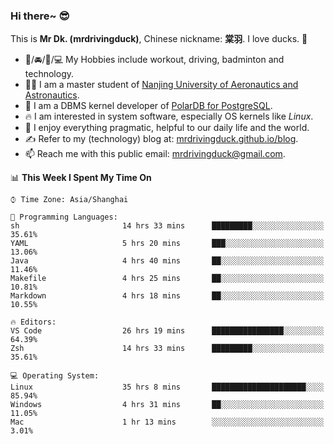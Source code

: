 ### Hi there~ 😎

This is **Mr Dk. (mrdrivingduck)**, Chinese nickname: **棠羽**. I love ducks. 🦆

- 💪/🚘/🏸/💻 My Hobbies include workout, driving, badminton and technology.
- 👨‍🎓 I am a master student of [Nanjing University of Aeronautics and Astronautics](https://en.wikipedia.org/wiki/Nanjing_University_of_Aeronautics_and_Astronautics).
- 🍊 I am a DBMS kernel developer of [PolarDB for PostgreSQL](https://github.com/ApsaraDB/PolarDB-for-PostgreSQL).
- 🔥 I am interested in system software, especially OS kernels like *Linux*.
- 🔧 I enjoy everything pragmatic, helpful to our daily life and the world.
- ✍ Refer to my (technology) blog at: [mrdrivingduck.github.io/blog](https://www.mrdrivingduck.cn/blog/#/).
- 📫 Reach me with this public email: [mrdrivingduck@gmail.com](mailto:mrdrivingduck@gmail.com).

<!--START_SECTION:waka-->
📊 **This Week I Spent My Time On** 

```text
⌚︎ Time Zone: Asia/Shanghai

💬 Programming Languages: 
sh                       14 hrs 33 mins      █████████░░░░░░░░░░░░░░░░   35.61% 
YAML                     5 hrs 20 mins       ███░░░░░░░░░░░░░░░░░░░░░░   13.06% 
Java                     4 hrs 40 mins       ██░░░░░░░░░░░░░░░░░░░░░░░   11.46% 
Makefile                 4 hrs 25 mins       ██░░░░░░░░░░░░░░░░░░░░░░░   10.81% 
Markdown                 4 hrs 18 mins       ██░░░░░░░░░░░░░░░░░░░░░░░   10.55%

🔥 Editors: 
VS Code                  26 hrs 19 mins      ████████████████░░░░░░░░░   64.39% 
Zsh                      14 hrs 33 mins      █████████░░░░░░░░░░░░░░░░   35.61%

💻 Operating System: 
Linux                    35 hrs 8 mins       █████████████████████░░░░   85.94% 
Windows                  4 hrs 31 mins       ██░░░░░░░░░░░░░░░░░░░░░░░   11.05% 
Mac                      1 hr 13 mins        ░░░░░░░░░░░░░░░░░░░░░░░░░   3.01%

```


<!--END_SECTION:waka-->

<!-- ![Mr Dk.'s GitHub Stats](https://github-readme-stats.vercel.app/api?username=mrdrivingduck&count_private&show_icons=true&theme=buefy) -->

<!-- ![Most Used Languages](https://github-readme-stats.vercel.app/api/top-langs/?username=mrdrivingduck&exclude_repo=mips32-CPU,snort-tcp-socket&theme=buefy&layout=compact&langs_count=10) -->


<!--
**mrdrivingduck/mrdrivingduck** is a ✨ _special_ ✨ repository because its `README.md` (this file) appears on your GitHub profile.

Here are some ideas to get you started:

- 🔭 I’m currently working on ...
- 🌱 I’m currently learning ...
- 👯 I’m looking to collaborate on ...
- 🤔 I’m looking for help with ...
- 💬 Ask me about ...
- 📫 How to reach me: ...
- 😄 Pronouns: ...
- ⚡ Fun fact: ...
-->
